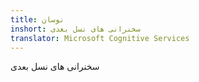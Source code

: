 ```yaml
---
title: نوسان
inshort: سخنرانی های نسل بعدی
translator: Microsoft Cognitive Services
---
```


سخنرانی های نسل بعدی


